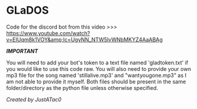 # GLaDOS
Code for the discord bot from this video >>> https://www.youtube.com/watch?v=EIUqm8k1VOY&amp;lc=UgyNN_NTW5IvWNbMKYZ4AaABAg

***IMPORTANT*** 

You will need to add your bot's token to a text file named 'gladtoken.txt' if you would like to use this code raw. You will also need to provide your own mp3 file for the song named 'stillalive.mp3' and "wantyougone.mp3" as I am not able to provide it myself. Both files should be present in the same folder/directory as the python file unless otherwise specified. 

*Created by JustATac0*

